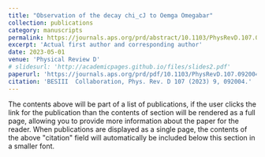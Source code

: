 ```yaml
---
title: "Observation of the decay chi_cJ to Oemga Omegabar"
collection: publications
category: manuscripts
permalink: https://journals.aps.org/prd/abstract/10.1103/PhysRevD.107.092004
excerpt: 'Actual first author and corresponding author'
date: 2023-05-01
venue: 'Physical Review D'
# slidesurl: 'http://academicpages.github.io/files/slides2.pdf'
paperurl: 'https://journals.aps.org/prd/pdf/10.1103/PhysRevD.107.092004'
citation: 'BESIII  Collaboration, Phys. Rev. D 107 (2023) 9, 092004.'
---
```


The contents above will be part of a list of publications, if the user clicks the link for the publication than the contents of section will be rendered as a full page, allowing you to provide more information about the paper for the reader. When publications are displayed as a single page, the contents of the above "citation" field will automatically be included below this section in a smaller font.

